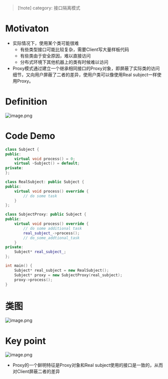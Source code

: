>[!note] category: 接口隔离模式


# Motivaton
* 实际情况下，使用某个类可能很难
	* 有些类型接口可能比较复杂，需要Client写大量样板代码
	* 有些类由于安全原因，难以直接访问
	* 分布式环境下其他机器上的类有时候难以访问
* Proxy模式通过建立一个继承相同接口的Proxy对象，即屏蔽了实际类的访问细节，又向用户屏蔽了二者的差异，使用户类可以像使用Real subject一样使用Proxy。
# Definition
![image.png](https://raw.githubusercontent.com/lj970926/image-hosting/master/images/20250118124352.png)
# Code Demo
```c++
class Subject {
public:
	virtual void process() = 0;
	virtual ~Subject() = default;
private:
};

class RealSubject: public Subject {
public:
	virtual void process() override {
		// do some task
	}
};

class SubjectProxy: public Subject {
public:
	virtual void process() override {
		// do some additional task
		real_subject_->process();
		// do_some_addtional_task
	}
private:
	Subject* real_subject_;
};

int main() {
	Subject* real_subject = new RealSubject();
    Subject* proxy = new SubjectProxy(real_subject);
    proxy->process();
}
```
# 类图
![image.png](https://raw.githubusercontent.com/lj970926/image-hosting/master/images/20250118124419.png)
# Key point
![image.png](https://raw.githubusercontent.com/lj970926/image-hosting/master/images/20250118125826.png)
* Proxy的一个鲜明特征是Proxy对象和Real subject使用的接口是一致的，从而对Client屏蔽二者的差异